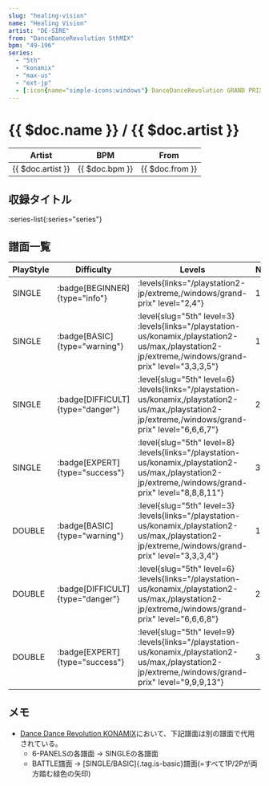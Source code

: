 ```yaml
---
slug: "healing-vision"
name: "Healing Vision"
artist: "DE-SIRE"
from: "DanceDanceRevolution 5thMIX"
bpm: "49-196"
series:
  - "5th"
  - "konamix"
  - "max-us"
  - "ext-jp"
  - [:icon{name="simple-icons:windows"} DanceDanceRevolution GRAND PRIX](/windows/grand-prix)
---
```


# {{ $doc.name }} / {{ $doc.artist }}

|Artist|BPM|From|
|------|---|----|
|{{ $doc.artist }}|{{ $doc.bpm }}|{{ $doc.from }}|

## 収録タイトル

:series-list{:series="series"}

## 譜面一覧

|PlayStyle|Difficulty|Levels|Notes|Movie|
|---------|----------|------|-----|-----|
|SINGLE| :badge[BEGINNER]{type="info"}| :levels{links="/playstation2-jp/extreme,/windows/grand-prix" level="2,4"}|107/0||
|SINGLE| :badge[BASIC]{type="warning"}|<div class="field is-grouped is-grouped-multiline"> :level{slug="5th" level=3} :levels{links="/playstation-us/konamix,/playstation2-us/max,/playstation2-jp/extreme,/windows/grand-prix" level="3,3,3,5"}</div>|128/0||
|SINGLE| :badge[DIFFICULT]{type="danger"}|<div class="field is-grouped is-grouped-multiline"> :level{slug="5th" level=6} :levels{links="/playstation-us/konamix,/playstation2-us/max,/playstation2-jp/extreme,/windows/grand-prix" level="6,6,6,7"}</div>|272/0||
|SINGLE| :badge[EXPERT]{type="success"}|<div class="field is-grouped is-grouped-multiline"> :level{slug="5th" level=8} :levels{links="/playstation-us/konamix,/playstation2-us/max,/playstation2-jp/extreme,/windows/grand-prix" level="8,8,8,11"}</div>|353/0||
|DOUBLE| :badge[BASIC]{type="warning"}|<div class="field is-grouped is-grouped-multiline"> :level{slug="5th" level=3} :levels{links="/playstation-us/konamix,/playstation2-us/max,/playstation2-jp/extreme,/windows/grand-prix" level="3,3,3,4"}</div>|136/0||
|DOUBLE| :badge[DIFFICULT]{type="danger"}|<div class="field is-grouped is-grouped-multiline"> :level{slug="5th" level=6} :levels{links="/playstation-us/konamix,/playstation2-us/max,/playstation2-jp/extreme,/windows/grand-prix" level="6,6,6,8"}</div>|275/0||
|DOUBLE| :badge[EXPERT]{type="success"}|<div class="field is-grouped is-grouped-multiline"> :level{slug="5th" level=9} :levels{links="/playstation-us/konamix,/playstation2-us/max,/playstation2-jp/extreme,/windows/grand-prix" level="9,9,9,13"}</div>|358/0||

## メモ

- [Dance Dance Revolution KONAMIX](/series/konamix)において、下記譜面は別の譜面で代用されている。
  - 6-PANELSの各譜面 → SINGLEの各譜面
  - BATTLE譜面 → [SINGLE/BASIC]{.tag.is-basic}譜面(=すべて1P/2Pが両方踏む緑色の矢印)
